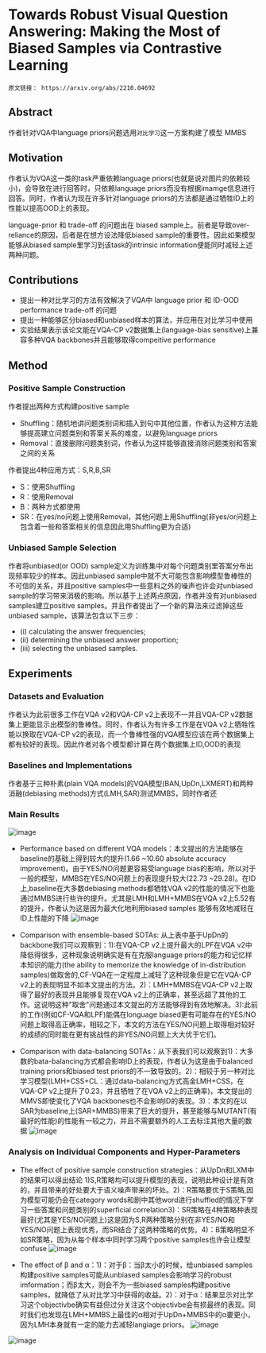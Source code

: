 # Towards Robust Visual Question Answering: Making the Most of Biased Samples via Contrastive Learning
    原文链接： https://arxiv.org/abs/2210.04692



## Abstract
  作者针对VQA中language priors问题选用`对比学习`这一方案构建了模型 MMBS  

## Motivation
  作者认为VQA这一类的task严重依赖language priors(也就是说对图片的依赖较小)，会导致在进行回答时，只依赖language priors而没有根据imamge信息进行回答。同时，作者认为现在许多针对language priors的方法都是通过牺牲ID上的性能以提高OOD上的表现。  
  
  language-prior 和 trade-off 的问题出在 biased sample上。前者是导致over-reliance的原因，后者是在想方设法降低biased sample的重要性。因此如果模型能够从biased sample里学习到该task的intrinsic information便能同时减轻上述两种问题。  
  
## Contributions
  * 提出一种对比学习的方法有效解决了VQA中 language prior 和 ID-OOD performance trade-off 的问题
  * 提出一种能够区分biased和unbiased样本的算法，并应用在对比学习中使用
  * 实验结果表示该论文能在VQA-CP v2数据集上(language-bias sensitive)上兼容多种VQA backbones并且能够取得compeitive performance
  
## Method
### Positive Sample Construction
  作者提出两种方式构建positive sample
 * Shuffling：随机地讲问题类别词和插入到句中其他位置，作者认为这种方法能够提高建立问题类别和答案关系的难度，以避免language priors
 * Removal：直接删除问题类别词，作者认为这样能够直接消除问题类别和答案之间的关系
 
 作者提出4种应用方式：S,R,B,SR
 * S：使用Shuffling
 * R：使用Removal
 * B：两种方式都使用
 * SR：在yes/no问题上使用Removal，其他问题上用Shuffling(非yes/or问题上包含着一些和答案相关的信息因此用Shuffling更为合适)  

### Unbiased Sample Selection
作者将unbiased(or OOD) sample定义为训练集中对每个问题类别里答案分布出现频率较少的样本。因此unbiased sample中就不大可能包含影响模型鲁棒性的不可信的关系，并且positive samples中一些意料之外的噪声也许会对unbiased sample的学习带来消极的影响。所以基于上述两点原因，作者并没有对unbiased samples建立positive samples。并且作者提出了一个新的算法来过滤掉这些unbiased sample，该算法包含以下三步：
* (i) calculating the answer frequencies;
* (ii) determining the unbiased answer proportion;
* (iii) selecting the unbiased samples.
  
## Experiments
### Datasets and Evaluation
作者认为此前很多工作在VQA v2和VQA-CP v2上表现不一并且VQA-CP v2数据集上更能显示出模型的鲁棒性。同时，作者认为有许多工作是在VQA v2上牺牲性能以换取在VQA-CP v2的表现，而一个鲁棒性强的VQA模型应该在两个数据集上都有较好的表现。因此作者对各个模型都计算在两个数据集上ID,OOD的表现
### Baselines and Implementations
作者基于三种朴素(plain VQA models)的VQA模型(BAN,UpDn,LXMERT)和两种消融(debiasing methods)方式(LMH,SAR)测试MMBS，同时作者还
### Main Results
![image](https://user-images.githubusercontent.com/33151771/195863648-6506d75d-2576-4a21-bc66-24a234a678a1.png)
* Performance based on different VQA models：本文提出的方法能够在baseline的基础上得到较大的提升(1.66 ~10.60 absolute accuracy improvement)。由于YES/NO问题更容易受language bias的影响，所以对于一般的模型，MMBS在YES/NO问题上的表现提升较大(22.73 ~29.28)。在ID上,baseline在大多数debiasing methods都牺牲VQA v2的性能的情况下也能通过MMBS进行些许的提升。尤其是LMH和LMH+MMBS在VQA v2上5.52有的提升，作者认为这是因为最大化地利用biased samples 能够有效地减轻在ID上性能的下降
![image](https://user-images.githubusercontent.com/33151771/195873110-220686e8-6136-423a-8402-5f71ccff984b.png)

* Comparison with ensemble-based SOTAs: 从上表中基于UpDn的backbone我们可以观察到：1):在VQA-CP v2上提升最大的LPF在VQA v2中降低得很多，这种现象说明确实是有在克服language priors的能力和记忆样本知识的能力(the ability to memorize the knowledge of in-distribution samples)做取舍的,CF-VQA在一定程度上减轻了这种现象但是它在VQA-CP v2上的表现明显不如本文提出的方法。2)：LMH+MMBS在VQA-CP v2上取得了最好的表现并且能够复现在VQA v2上的正确率，甚至远超了其他的工作。这说明这种"取舍"问题通过本文提出的方法能够得到有效地解决。3):此前的工作(例如CF-VQA和LPF)能偶在longuage biased更有可能存在的YES/NO问题上取得高正确率，相较之下，本文的方法在YES/NO问题上取得相对较好的成绩的同时能在更有挑战性的非YES/NO问题上大大优于它们。

* Comparison with data-balancing SOTAs：从下表我们可以观察到1)：大多数的bata-balancing方式都会影响ID上的表现，作者认为这是由于balanced training priors和biased test priors的不一致导致的。2)：相较于另一种对比学习模型(LMH+CSS+CL：通过data-balancing方式高金LMH+CSS，在VQA-CP v2上提升了0.23，并且牺牲了在VQA v2上的正确率)，本文提出的MMVS即使变化了VQA backbones也不会影响ID的表现。3)：本文的在以SAR为baseline上(SAR+MMBS)带来了巨大的提升，甚至能够与MUTANT(有最好的性能)的性能有一较之力，并且不需要额外的人工去标注其他大量的数据
![image](https://user-images.githubusercontent.com/33151771/195971501-db4af426-98f3-448b-afff-7e75a8dc507e.png)

### Analysis on Individual Components and Hyper-Parameters
* The effect of positive sample construction strategies：从UpDn和LXM中的结果可以得出结论 1)S,R策略均可以提升模型的表现，说明此种设计是有效的，并且带来的好处要大于语义噪声带来的坏处。2)：R策略要优于S策略,因为模型可能仍会在category words和剧中其他word进行shuffled的情况下学习一些答案和问题类别的superficial correlation3)：SR策略在4种策略种表现最好(尤其是YES/NO问题上)这是因为S,R两种策略分别在非YES/NO和YES/NO问题上表现优秀，而SR结合了这两种策略的优势。4)：B策略明显不如SR策略，因为从每个样本中同时学习两个positive samples也许会让模型confuse
![image](https://user-images.githubusercontent.com/33151771/195973120-b7a9b4ef-6eb0-48ca-88b2-1063d6482763.png)

* The effect of β and α：1)：对于β：当β太小的时候，给unbiased samples构建positive samples可能从unbiased samples会影响学习的robust imformation；而β太大，则会不为一些biased samples构建positive samples，就降低了从对比学习中获得的收益。2)：对于α：结果显示对比学习这个objectivbe确实有益但过分关注这个objectivbe会有损最终的表现。同时我们也发现在LMH+MMBS上最佳的α相对于UpDn+MMBS中的α要更小，因为LMH本身就有一定的能力去减轻langiage priors。
![image](https://user-images.githubusercontent.com/33151771/195972208-da9854da-7275-48cc-b9a0-4862c4ea0296.png)

![image](https://user-images.githubusercontent.com/33151771/195972204-35760f76-89de-4b8f-a2ba-dad65005db95.png)
